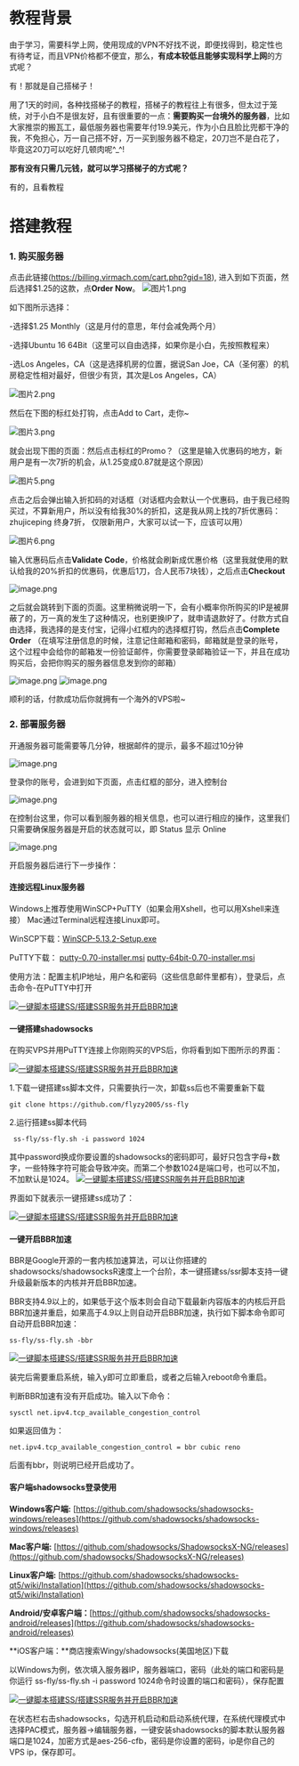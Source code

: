 # 教程背景

由于学习，需要科学上网，使用现成的VPN不好找不说，即便找得到，稳定性也有待考证，而且VPN价格都不便宜，那么，**有成本较低且能够实现科学上网**的方式呢？

有！那就是自己搭梯子！

  用了1天的时间，各种找搭梯子的教程，搭梯子的教程往上有很多，但太过于笼统，对于小白不是很友好，且有很重要的一点：**需要购买一台境外的服务器**，比如大家推崇的搬瓦工，最低服务器也需要年付19.9美元，作为小白且脸比兜都干净的我，不免担心，万一自己搭不好，万一买到服务器不稳定，20刀岂不是白花了，毕竟这20刀可以吃好几顿肉呢^_^!

**那有没有只需几元钱，就可以学习搭梯子的方式呢？**

有的，且看教程

# 搭建教程
### 1. 购买服务器
点击此链接(https://billing.virmach.com/cart.php?gid=18),
进入到如下页面，然后选择$1.25的这款，点**Order Now**。
![图片1.png](https://upload-images.jianshu.io/upload_images/3752928-74cf4693482ff673.png?imageMogr2/auto-orient/strip%7CimageView2/2/w/1240)

如下图所示选择：

-选择$1.25 Monthly（这是月付的意思，年付会减免两个月）

-选择Ubuntu 16 64Bit（这里可以自由选择，如果你是小白，先按照教程来）

-选Los Angeles，CA（这是选择机房的位置，据说San Joe，CA（圣何塞）的机房稳定性相对最好，但很少有货，其次是Los Angeles，CA）

![图片2.png](https://upload-images.jianshu.io/upload_images/3752928-5ffa69f49b0fb366.png?imageMogr2/auto-orient/strip%7CimageView2/2/w/1240)

然后在下图的标红处打钩，点击Add to Cart，走你~

![图片3.png](https://upload-images.jianshu.io/upload_images/3752928-3d10dd63def2d624.png?imageMogr2/auto-orient/strip%7CimageView2/2/w/1240)

就会出现下图的页面：然后点击标红的Promo？（这里是输入优惠码的地方，新用户是有一次7折的机会，从1.25变成0.87就是这个原因）

![图片5.png](https://upload-images.jianshu.io/upload_images/3752928-13347803aba8caa9.png?imageMogr2/auto-orient/strip%7CimageView2/2/w/1240)

点击之后会弹出输入折扣码的对话框（对话框内会默认一个优惠码，由于我已经购买过，不算新用户，所以没有给我30%的折扣，这是我从网上找的7折优惠码：zhujiceping 终身7折， 仅限新用户，大家可以试一下，应该可以用）

![图片6.png](https://upload-images.jianshu.io/upload_images/3752928-9c1372ade6bf0356.png?imageMogr2/auto-orient/strip%7CimageView2/2/w/1240)

输入优惠码后点击**Validate Code**，价格就会刷新成优惠价格（这里我就使用的默认给我的20%折扣的优惠码，优惠后1刀，合人民币7块钱），之后点击**Checkout**

![image.png](https://upload-images.jianshu.io/upload_images/3752928-83af4c7ecd5a4e48.png?imageMogr2/auto-orient/strip%7CimageView2/2/w/1240)

之后就会跳转到下面的页面。这里稍微说明一下，会有小概率你所购买的IP是被屏蔽了的，万一真的发生了这种情况，也别更换IP了，就申请退款好了。付款方式自由选择，我选择的是支付宝，记得小红框内的选择框打钩，然后点击**Complete Order**
（在填写注册信息的时候，注意记住邮箱和密码，邮箱就是登录的账号，这个过程中会给你的邮箱发一份验证邮件，你需要登录邮箱验证一下，并且在成功购买后，会把你购买的服务器信息发到你的邮箱）

![image.png](https://upload-images.jianshu.io/upload_images/3752928-da66b07e3696f354.png?imageMogr2/auto-orient/strip%7CimageView2/2/w/1240)
![image.png](https://upload-images.jianshu.io/upload_images/3752928-43c59bc4b3da66cd.png?imageMogr2/auto-orient/strip%7CimageView2/2/w/1240)

顺利的话，付款成功后你就拥有一个海外的VPS啦~



### 2. 部署服务器

 开通服务器可能需要等几分钟，根据邮件的提示，最多不超过10分钟
 
![image.png](https://upload-images.jianshu.io/upload_images/3752928-faf1e547d4ba5d37.png?imageMogr2/auto-orient/strip%7CimageView2/2/w/1240)


登录你的账号，会进到如下页面，点击红框的部分，进入控制台

![image.png](https://upload-images.jianshu.io/upload_images/3752928-4274281eaf73e480.png?imageMogr2/auto-orient/strip%7CimageView2/2/w/1240)

在控制台这里，你可以看到服务器的相关信息，也可以进行相应的操作，这里我们只需要确保服务器是开启的状态就可以，即 Status 显示 Online

![image.png](https://upload-images.jianshu.io/upload_images/3752928-32a3969fbeac6114.png?imageMogr2/auto-orient/strip%7CimageView2/2/w/1240)

开启服务器后进行下一步操作：

#### 连接远程Linux服务器

Windows上推荐使用WinSCP+PuTTY（如果会用Xshell，也可以用Xshell来连接）
Mac通过Terminal远程连接Linux即可。

WinSCP下载：[WinSCP-5.13.2-Setup.exe](https://jaist.dl.sourceforge.net/project/winscp/WinSCP/5.13.2/WinSCP-5.13.2-Setup.exe)

PuTTY下载：
[putty-0.70-installer.msi](https://the.earth.li/~sgtatham/putty/latest/w32/putty-0.70-installer.msi)
[putty-64bit-0.70-installer.msi](https://the.earth.li/~sgtatham/putty/latest/w64/putty-64bit-0.70-installer.msi)

使用方法：配置主机IP地址，用户名和密码（这些信息邮件里都有），登录后，点击命令-在PuTTY中打开

[![一键脚本搭建SS/搭建SSR服务并开启BBR加速](http://upload-images.jianshu.io/upload_images/3752928-4f9c2601493f3792.jpg?imageMogr2/auto-orient/strip%7CimageView2/2/w/1240)](https://ws1.sinaimg.cn/large/77c76f11gy1fs0k4t1szxj20r40h2jt5.jpg)

#### 一键搭建shadowsocks
在购买VPS并用PuTTY连接上你刚购买的VPS后，你将看到如下图所示的界面：

[![一键脚本搭建SS/搭建SSR服务并开启BBR加速](http://upload-images.jianshu.io/upload_images/3752928-80d66b84d3355a24.jpg?imageMogr2/auto-orient/strip%7CimageView2/2/w/1240)](https://ws1.sinaimg.cn/large/77c76f11gy1fs0jnt59zlj20id0ciaao.jpg) 

1.下载一键搭建ss脚本文件，只需要执行一次，卸载ss后也不需要重新下载

    git clone https://github.com/flyzy2005/ss-fly 
2.运行搭建ss脚本代码

     ss-fly/ss-fly.sh -i password 1024

其中password换成你要设置的shadowsocks的密码即可，最好只包含字母+数字，一些特殊字符可能会导致冲突。而第二个参数1024是端口号，也可以不加，不加默认是1024。
 [![一键脚本搭建SS/搭建SSR服务并开启BBR加速](http://upload-images.jianshu.io/upload_images/3752928-fbcb1cece2d116b6.jpg?imageMogr2/auto-orient/strip%7CimageView2/2/w/1240)](https://ws1.sinaimg.cn/large/77c76f11gy1fs0jrpq7vuj20id0cijs9.jpg) 

界面如下就表示一键搭建ss成功了：

[![一键脚本搭建SS/搭建SSR服务并开启BBR加速](http://upload-images.jianshu.io/upload_images/3752928-fe194ed0bde6e16f.jpg?imageMogr2/auto-orient/strip%7CimageView2/2/w/1240)](https://ws1.sinaimg.cn/large/77c76f11gy1fs0juvuqu5j20id08iwf0.jpg)

#### 一键开启BBR加速

BBR是Google开源的一套内核加速算法，可以让你搭建的shadowsocks/shadowsocksR速度上一个台阶，本一键搭建ss/ssr脚本支持一键升级最新版本的内核并开启BBR加速。

BBR支持4.9以上的，如果低于这个版本则会自动下载最新内容版本的内核后开启BBR加速并重启，如果高于4.9以上则自动开启BBR加速，执行如下脚本命令即可自动开启BBR加速：

    ss-fly/ss-fly.sh -bbr

[![一键脚本搭建SS/搭建SSR服务并开启BBR加速](http://upload-images.jianshu.io/upload_images/3752928-722868a9d1411e9c.jpg?imageMogr2/auto-orient/strip%7CimageView2/2/w/1240)](https://ws1.sinaimg.cn/large/77c76f11gy1fs0kbjmcz5j20pf07ma9y.jpg) 

装完后需要重启系统，输入y即可立即重启，或者之后输入reboot命令重启。

判断BBR加速有没有开启成功。输入以下命令：

    sysctl net.ipv4.tcp_available_congestion_control

如果返回值为：

    net.ipv4.tcp_available_congestion_control = bbr cubic reno

后面有bbr，则说明已经开启成功了。

#### 客户端shadowsocks登录使用
**Windows客户端:** [https://github.com/shadowsocks/shadowsocks-windows/releases](https://github.com/shadowsocks/shadowsocks-windows/releases)

**Mac客户端:** [https://github.com/shadowsocks/ShadowsocksX-NG/releases](https://github.com/shadowsocks/ShadowsocksX-NG/releases)

**Linux客户端:** [https://github.com/shadowsocks/shadowsocks-qt5/wiki/Installation](https://github.com/shadowsocks/shadowsocks-qt5/wiki/Installation)

**Android/安卓客户端：**[https://github.com/shadowsocks/shadowsocks-android/releases](https://github.com/shadowsocks/shadowsocks-android/releases)

**iOS客户端：**商店搜索Wingy/shadowsocks(美国地区)下载

以Windows为例，依次填入服务器IP，服务器端口，密码（此处的端口和密码是你运行 ss-fly/ss-fly.sh -i password 1024命令时设置的端口和密码），保存配置

[![一键脚本搭建SS/搭建SSR服务并开启BBR加速](http://upload-images.jianshu.io/upload_images/3752928-72eb9ed4571fc361.jpg?imageMogr2/auto-orient/strip%7CimageView2/2/w/1240)](https://ws1.sinaimg.cn/large/77c76f11gy1fs0jj5rdzij20ct0cet8z.jpg) 

在状态栏右击shadowsocks，勾选开机启动和启动系统代理，在系统代理模式中选择PAC模式，服务器->编辑服务器，一键安装shadowsocks的脚本默认服务器端口是1024，加密方式是aes-256-cfb，密码是你设置的密码，ip是你自己的VPS ip，保存即可。






